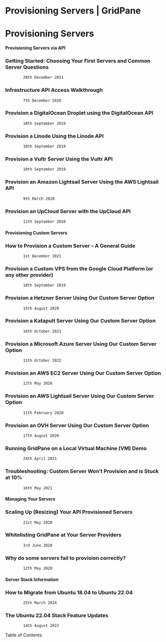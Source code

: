 # Provisioning Servers | GridPane

 

# Provisioning Servers

 

#### Provisioning Servers via API

 

### Getting Started: Choosing Your First Servers and Common Server Questions

			20th December 2021		

### Infrastructure API Access Walkthrough

			7th December 2020		

### Provision a DigitalOcean Droplet using the DigitalOcean API

			10th September 2019		

### Provision a Linode Using the Linode API

			10th September 2019		

### Provision a Vultr Server Using the Vultr API

			10th September 2019		

### Provision an Amazon Lightsail Server Using the AWS Lightsail API

			9th March 2020		

### Provision an UpCloud Server with the UpCloud API

			11th September 2020		

#### Provisioning Custom Servers

 

### How to Provision a Custom Server – A General Guide

			1st December 2021		

### Provision a Custom VPS from the Google Cloud Platform (or any other provider)

			10th September 2019		

### Provision a Hetzner Server Using Our Custom Server Option

			15th August 2020		

### Provision a Katapult Server Using Our Custom Server Option

			16th October 2021		

### Provision a Microsoft Azure Server Using Our Custom Server Option

			11th October 2022		

### Provision an AWS EC2 Server Using Our Custom Server Option

			12th May 2020		

### Provision an AWS Lightsail Server Using Our Custom Server Option

			11th February 2020		

### Provision an OVH Server Using Our Custom Server Option

			17th August 2020		

### Running GridPane on a Local Virtual Machine (VM) Demo

			24th April 2021		

### Troubleshooting: Custom Server Won’t Provision and is Stuck at 10%

			16th May 2021		

#### Managing Your Servers

 

### Scaling Up (Resizing) Your API Provisioned Servers

			21st May 2020		

### Whitelisting GridPane at Your Server Providers

			3rd June 2020		

### Why do some servers fail to provision correctly?

			12th May 2020		

#### Server Stack Information

 

### How to Migrate from Ubuntu 18.04 to Ubuntu 22.04

			25th March 2024		

### The Ubuntu 22.04 Stack Feature Updates

			14th August 2023		

Table of Contents

